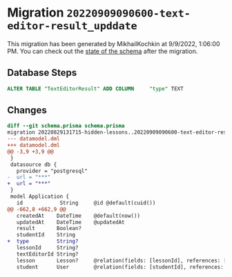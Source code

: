 # Migration `20220909090600-text-editor-result_upddate`

This migration has been generated by MikhailKochkin at 9/9/2022, 1:06:00 PM.
You can check out the [state of the schema](./schema.prisma) after the migration.

## Database Steps

```sql
ALTER TABLE "TextEditorResult" ADD COLUMN     "type" TEXT
```

## Changes

```diff
diff --git schema.prisma schema.prisma
migration 20220829131715-hidden-lessons..20220909090600-text-editor-result_upddate
--- datamodel.dml
+++ datamodel.dml
@@ -3,9 +3,9 @@
 }
 datasource db {
   provider = "postgresql"
-  url = "***"
+  url = "***"
 }
 model Application {
   id            String     @id @default(cuid())
@@ -662,8 +662,9 @@
   createdAt    DateTime    @default(now())
   updatedAt    DateTime    @updatedAt
   result       Boolean?
   studentId    String
+  type         String?
   lessonId     String?
   textEditorId String?
   lesson       Lesson?     @relation(fields: [lessonId], references: [id])
   student      User        @relation(fields: [studentId], references: [id])
```


